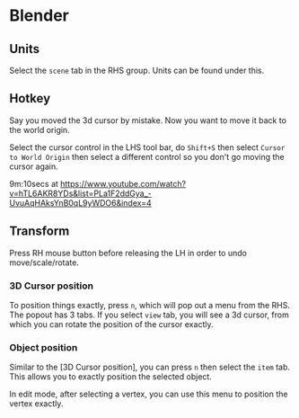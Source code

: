 # Blender

## Units

Select the `scene` tab in the RHS group.
Units can be found under this.

## Hotkey

Say you moved the 3d cursor by mistake. 
Now you want to move it back to the world origin.

Select the cursor control in the LHS tool bar, do `Shift+S` then select `Cursor to World Origin` then select a different control so you don't go moving the cursor again.

9m:10secs at https://www.youtube.com/watch?v=hTL6AKR8YDs&list=PLa1F2ddGya_-UvuAqHAksYnB0qL9yWDO6&index=4


## Transform

Press RH mouse button before releasing the LH in order to undo move/scale/rotate.

### 3D Cursor position
To position things exactly, press `n`, which will pop out a menu from the RHS.
The popout has 3 tabs. 
If you select `view` tab, you will see a 3d cursor, from which you can rotate the position of the cursor exactly.

### Object position

Similar to the [3D Cursor position], you can press `n` then select the `item` tab.
This allows you to exactly position the selected object.

In edit mode, after selecting a vertex, you can use this menu to position the vertex exactly.




